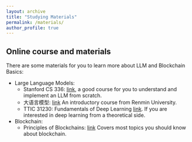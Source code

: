 ```yaml
---
layout: archive
title: "Studying Materials"
permalink: /materials/
author_profile: true
---
```


## Online course and materials
There are some materials for you to learn more about LLM and Blockchain Basics:
* Large Language Models:
  * Stanford CS 336: [link](https://stanford-cs336.github.io/spring2025/), a good course for you to understand and implement an LLM from scratch.   
  * 大语言模型: [link](https://github.com/datawhalechina/llmbook) An introductory course from Renmin University.
  * TTIC 31230: Fundamentals of Deep Learning [link](https://mcallester.github.io/ttic-31230/). If you are interested in deep learning from a theoretical side.
* Blockchain:
  * Principles of Blockchains: [link](https://web3.princeton.edu/principles-of-blockchains/) Covers most topics you should know about blockchain.
